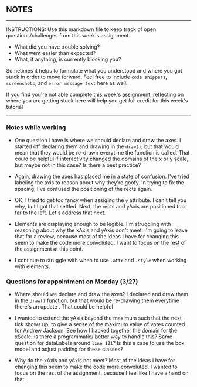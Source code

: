 ## NOTES

-----------
INSTRUCTIONS:
Use this markdown file to keep track of open questions/challenges from this week's assignment.
- What did you have trouble solving?
- What went easier than expected?
- What, if anything, is currently blocking you?

Sometimes it helps to formulate what you understood and where you got stuck in order to move forward. Feel free to include `code snippets`, `screenshots`, and `error message text` here as well.

If you find you're not able complete this week's assignment, reflecting on where you are getting stuck here will help you get full credit for this week's tutorial

------------
### Notes while working

- One question I have is where we should declare and draw the axes. 
I started off declaring them and drawing in the `draw()`, but that would mean
that they would be re-drawn everytime the function is called. That could be
helpful if interactivity changed the domains of the x or y scale, but maybe
not in this case? Is there a best practice?

- Again, drawing the axes has placed me in a state of confusion. I've tried
labeling the axis to reason about why they're goofy. In trying to fix the
spacing, I've confused the positioning of the rects again.

- OK, I tried to get too fancy when assiging the `y` attribute. I can't tell you
why, but I got that settled. Next, the rects and yAxis are positioned too far
to the left. Let's address that next.

- Elements are displaying enough to be legible. I'm struggling with reasoning
about why the xAxis and yAxis don't meet. I'm going to leave that for a review,
because most of the ideas I have for changing this seem to make the code more 
convoluted. I want to focus on the rest of the assignment at this point.

- I continue to struggle with when to use `.attr` and `.style` when working with
elements.

### Questions for appointment on Monday (3/27)

- Where should we declare and draw the axes? I declared and drew them in the
`draw()` function, but that would be re-drawing them everytime there's an update
. That could be helpful 

- I wanted to extend the yAxis beyond the maximum such that the next tick shows
up, to give a sense of the maximum value of votes counted for Andrew Jackson.
See how I hacked together the domain for the xScale. Is there a programmatic/
better way to handle this? Same question for dataLabels around `line 121`? Is 
this a case to use the box model and adjust padding for these classes? 

- Why do the xAxis and yAxis not meet? Most of the ideas I have for changing 
this seem to make the code more convoluted. I wanted to focus on the rest of the
 assignment, because I feel like I have a hand on that.